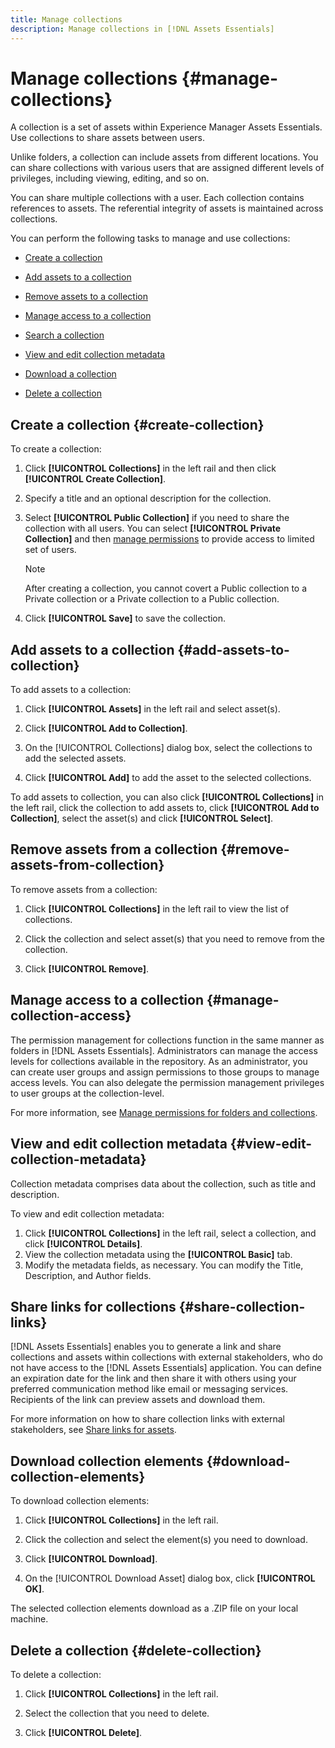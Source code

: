 ```yaml
---
title: Manage collections
description: Manage collections in [!DNL Assets Essentials]
---
```

# Manage collections {#manage-collections}

A collection is a set of assets within Experience Manager Assets Essentials. Use collections to share assets between users.

Unlike folders, a collection can include assets from different locations. You can share collections with various users that are assigned different levels of privileges, including viewing, editing, and so on.

You can share multiple collections with a user. Each collection contains references to assets. The referential integrity of assets is maintained across collections.

You can perform the following tasks to manage and use collections:

* [Create a collection](#create-collection)

* [Add assets to a collection](#add-assets-to-collection)

* [Remove assets to a collection](#remove-assets-from-collection)

* [Manage access to a collection](#manage-collection-access)

* [Search a collection](#search-collections)

* [View and edit collection metadata](#view-edit-collection-metadata)

* [Download a collection](#download-collection)

* [Delete a collection](#delete-collection)

## Create a collection {#create-collection}

To create a collection:

1. Click **[!UICONTROL Collections]** in the left rail and then click **[!UICONTROL Create Collection]**.

1. Specify a title and an optional description for the collection.

1. Select **[!UICONTROL Public Collection]** if you need to share the collection with all users. You can select **[!UICONTROL Private Collection]** and then [manage permissions](#manage-collection-access) to provide access to limited set of users.

   >[!NOTE]
   >
   >After creating a collection, you cannot covert a Public collection to a Private collection or a Private collection to a Public collection. 

1. Click **[!UICONTROL Save]** to save the collection.
   
## Add assets to a collection {#add-assets-to-collection}

To add assets to a collection:

1. Click **[!UICONTROL Assets]** in the left rail and select asset(s).

1. Click **[!UICONTROL Add to Collection]**.

1. On the [!UICONTROL Collections] dialog box, select the collections to add the selected assets.

1. Click **[!UICONTROL Add]** to add the asset to the selected collections.

To add assets to collection, you can also click **[!UICONTROL Collections]** in the left rail, click the collection to add assets to, click **[!UICONTROL Add to Collection]**, select the asset(s) and click **[!UICONTROL Select]**.

## Remove assets from a collection {#remove-assets-from-collection}

To remove assets from a collection:

1. Click **[!UICONTROL Collections]** in the left rail to view the list of collections.

1. Click the collection and select asset(s) that you need to remove from the collection.

1. Click **[!UICONTROL Remove]**.

## Manage access to a collection {#manage-collection-access}

The permission management for collections function in the same manner as folders in [!DNL Assets Essentials]. Administrators can manage the access levels for collections available in the repository. As an administrator, you can create user groups and assign permissions to those groups to manage access levels. You can also delegate the permission management privileges to user groups at the collection-level.

For more information, see [Manage permissions for folders and collections](manage-permissions).

<!-- ## Search a collection {#search-collections}

Click **[!UICONTROL Collections]** in the left rail and use the Search box to specify a text as the criteria to search for a collection. [!DNL Assets Essentials] uses the specified text to search collection names, metadata including tags defined for a collection and returns appropriate results.

>[!NOTE]
>
>Assets Essentials performs search in collections available at the root level. It does not perform search in assets and folders available in collections.

-->

## View and edit collection metadata {#view-edit-collection-metadata}

Collection metadata comprises data about the collection, such as title and description.

To view and edit collection metadata:

1. Click **[!UICONTROL Collections]** in the left rail, select a collection, and click **[!UICONTROL Details]**.
1. View the collection metadata using the **[!UICONTROL Basic]** tab.
1. Modify the metadata fields, as necessary. You can modify the Title, Description, and Author fields. 

## Share links for collections {#share-collection-links}

[!DNL Assets Essentials] enables you to generate a link and share collections and assets within collections with external stakeholders, who do not have access to the [!DNL Assets Essentials] application. You can define an expiration date for the link and then share it with others using your preferred communication method like email or messaging services. Recipients of the link can preview assets and download them.

For more information on how to share collection links with external stakeholders, see [Share links for assets](share-links-for-assets.md).

## Download collection elements {#download-collection-elements}

To download collection elements:

1. Click **[!UICONTROL Collections]** in the left rail.

1. Click the collection and select the element(s) you need to download.

1. Click **[!UICONTROL Download]**.

1. On the [!UICONTROL Download Asset] dialog box, click **[!UICONTROL OK]**.

The selected collection elements download as a .ZIP file on your local machine.

## Delete a collection {#delete-collection}

To delete a collection:

1. Click **[!UICONTROL Collections]** in the left rail.

1. Select the collection that you need to delete.

1. Click **[!UICONTROL Delete]**.
